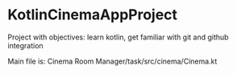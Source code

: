# KotlinCinemaAppProject
Project with objectives: learn kotlin, get familiar with git and github integration

Main file is: Cinema Room Manager/task/src/cinema/Cinema.kt
